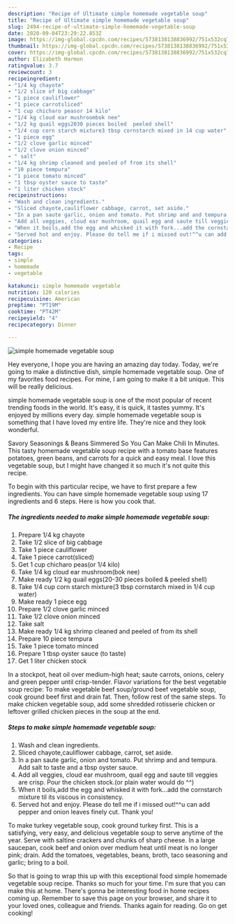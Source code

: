 ```yaml
---
description: "Recipe of Ultimate simple homemade vegetable soup"
title: "Recipe of Ultimate simple homemade vegetable soup"
slug: 2494-recipe-of-ultimate-simple-homemade-vegetable-soup
date: 2020-09-04T23:29:22.853Z
image: https://img-global.cpcdn.com/recipes/5738138138836992/751x532cq70/simple-homemade-vegetable-soup-recipe-main-photo.jpg
thumbnail: https://img-global.cpcdn.com/recipes/5738138138836992/751x532cq70/simple-homemade-vegetable-soup-recipe-main-photo.jpg
cover: https://img-global.cpcdn.com/recipes/5738138138836992/751x532cq70/simple-homemade-vegetable-soup-recipe-main-photo.jpg
author: Elizabeth Harmon
ratingvalue: 3.7
reviewcount: 3
recipeingredient:
- "1/4 kg chayote"
- "1/2 slice of big cabbage"
- "1 piece cauliflower"
- "1 piece carrotsliced"
- "1 cup chicharo peasor 14 kilo"
- "1/4 kg cloud ear mushroombok nee"
- "1/2 kg quail eggs2030 pieces boiled  peeled shell"
- "1/4 cup corn starch mixture3 tbsp cornstarch mixed in 14 cup water"
- "1 piece egg"
- "1/2 clove garlic minced"
- "1/2 clove onion minced"
- " salt"
- "1/4 kg shrimp cleaned and peeled of from its shell"
- "10 piece tempura"
- "1 piece tomato minced"
- "1 tbsp oyster sauce to taste"
- "1 liter chicken stock"
recipeinstructions:
- "Wash and clean ingredients."
- "Sliced chayote,cauliflower cabbage, carrot, set aside."
- "In a pan saute garlic, onion and tomato. Put shrimp and and tempura. Add salt to taste and a tbsp oyster sauce."
- "Add all veggies, cloud ear mushroom, quail egg and saute till veggies are crisp. Pour the chicken stock.(or plain water would do ^^)"
- "When it boils,add the egg and whisked it with fork...add the cornstarch mixture til its viscous in consistency."
- "Served hot and enjoy. Please do tell me if i missed out!^^u can add pepper and onion leaves finely cut. Thank you!"
categories:
- Recipe
tags:
- simple
- homemade
- vegetable

katakunci: simple homemade vegetable 
nutrition: 120 calories
recipecuisine: American
preptime: "PT19M"
cooktime: "PT42M"
recipeyield: "4"
recipecategory: Dinner

---
```



![simple homemade vegetable soup](https://img-global.cpcdn.com/recipes/5738138138836992/751x532cq70/simple-homemade-vegetable-soup-recipe-main-photo.jpg)

Hey everyone, I hope you are having an amazing day today. Today, we're going to make a distinctive dish, simple homemade vegetable soup. One of my favorites food recipes. For mine, I am going to make it a bit unique. This will be really delicious.

simple homemade vegetable soup is one of the most popular of recent trending foods in the world. It's easy, it is quick, it tastes yummy. It's enjoyed by millions every day. simple homemade vegetable soup is something that I have loved my entire life. They're nice and they look wonderful.

Savory Seasonings &amp; Beans Simmered So You Can Make Chili In Minutes. This tasty homemade vegetable soup recipe with a tomato base features potatoes, green beans, and carrots for a quick and easy meal. I love this vegetable soup, but I might have changed it so much it&#39;s not quite this recipe.


To begin with this particular recipe, we have to first prepare a few ingredients. You can have simple homemade vegetable soup using 17 ingredients and 6 steps. Here is how you cook that.

<!--inarticleads1-->

##### The ingredients needed to make simple homemade vegetable soup:

1. Prepare 1/4 kg chayote
1. Take 1/2 slice of big cabbage
1. Take 1 piece cauliflower
1. Take 1 piece carrot(sliced)
1. Get 1 cup chicharo peas(or 1/4 kilo)
1. Take 1/4 kg cloud ear mushroom(bok nee)
1. Make ready 1/2 kg quail eggs(20-30 pieces boiled &amp; peeled shell)
1. Take 1/4 cup corn starch mixture(3 tbsp cornstarch mixed in 1/4 cup water)
1. Make ready 1 piece egg
1. Prepare 1/2 clove garlic minced
1. Take 1/2 clove onion minced
1. Take  salt
1. Make ready 1/4 kg shrimp cleaned and peeled of from its shell
1. Prepare 10 piece tempura
1. Take 1 piece tomato minced
1. Prepare 1 tbsp oyster sauce (to taste)
1. Get 1 liter chicken stock


In a stockpot, heat oil over medium-high heat; saute carrots, onions, celery and green pepper until crisp-tender. Flavor variations for the best vegetable soup recipe: To make vegetable beef soup/ground beef vegetable soup, cook ground beef first and drain fat. Then, follow rest of the same steps. To make chicken vegetable soup, add some shredded rotisserie chicken or leftover grilled chicken pieces in the soup at the end. 

<!--inarticleads2-->

##### Steps to make simple homemade vegetable soup:

1. Wash and clean ingredients.
1. Sliced chayote,cauliflower cabbage, carrot, set aside.
1. In a pan saute garlic, onion and tomato. Put shrimp and and tempura. Add salt to taste and a tbsp oyster sauce.
1. Add all veggies, cloud ear mushroom, quail egg and saute till veggies are crisp. Pour the chicken stock.(or plain water would do ^^)
1. When it boils,add the egg and whisked it with fork...add the cornstarch mixture til its viscous in consistency.
1. Served hot and enjoy. Please do tell me if i missed out!^^u can add pepper and onion leaves finely cut. Thank you!


To make turkey vegetable soup, cook ground turkey first. This is a satisfying, very easy, and delicious vegetable soup to serve anytime of the year. Serve with saltine crackers and chunks of sharp cheese. In a large saucepan, cook beef and onion over medium heat until meat is no longer pink; drain. Add the tomatoes, vegetables, beans, broth, taco seasoning and garlic; bring to a boil. 

So that is going to wrap this up with this exceptional food simple homemade vegetable soup recipe. Thanks so much for your time. I'm sure that you can make this at home. There's gonna be interesting food in home recipes coming up. Remember to save this page on your browser, and share it to your loved ones, colleague and friends. Thanks again for reading. Go on get cooking!
